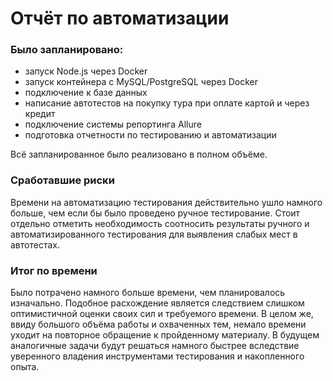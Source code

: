 # Отчёт по автоматизации

### Было запланировано:
- запуск Node.js через Docker
- запуск контейнера с MySQL/PostgreSQL через Docker
- подключение к базе данных
- написание автотестов на покупку тура при оплате картой и через кредит
- подключение системы репортинга Allure
- подготовка отчетности по тестированию и автоматизации

Всё запланированное было реализовано в полном объёме.

### Сработавшие риски

Времени на автоматизацию тестирования действительно ушло намного больше, чем если бы было проведено ручное тестирование.
Стоит отдельно отметить необходимость соотносить результаты ручного и автоматизированного тестирования для выявления слабых мест в автотестах. 

### Итог по времени

Было потрачено намного больше времени, чем планировалось изначально. Подобное расхождение является
следствием слишком оптимистичной оценки своих сил и требуемого времени. 
В целом же, ввиду большого объёма работы и охваченных тем, немало времени уходит на повторное обращение к пройденному материалу. В будущем аналогичные задачи будут решаться намного быстрее вследствие уверенного владения инструментами тестирования и накопленного опыта. 